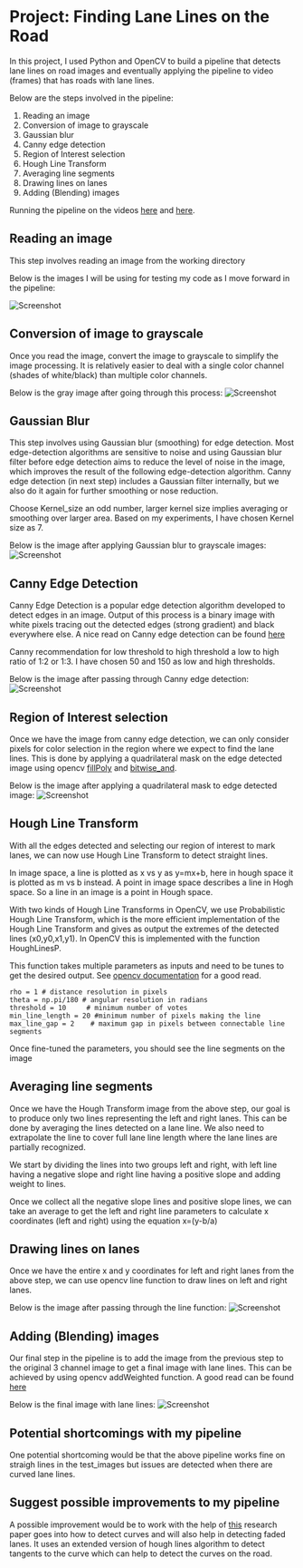 # Project: Finding Lane Lines on the Road



In this project, I used Python and OpenCV to build a pipeline that detects lane lines on road images and eventually applying the pipeline to video (frames) that has roads with lane lines.

Below are the steps involved in the pipeline:
1. Reading an image
2. Conversion of image to grayscale
3. Gaussian blur
4. Canny edge detection
5. Region of Interest selection
6. Hough Line Transform
7. Averaging line segments
8. Drawing lines on lanes
9. Adding (Blending) images

Running the pipeline on the videos [here](https://youtu.be/AAGeOkX1CH8) and [here](https://youtu.be/cya2DbyEZoY).  

## Reading an image
This step involves reading an image from the working directory

Below is the images I will be using for testing my code as I move forward in the pipeline:

![Screenshot](https://github.com/rakeshch/Finding-Lane-Lines-on-the-Road/blob/master/test_images/solidYellowLeft.jpg)

## Conversion of image to grayscale
Once you read the image, convert the image to grayscale to simplify the image processing. It is relatively easier to deal with a single color channel (shades of white/black) than multiple color channels. 

Below is the gray image after going through this process:
![Screenshot](https://github.com/rakeshch/Finding-Lane-Lines-on-the-Road/blob/master/Pipeline%20images/solidWhiteRight_gray.jpg)

## Gaussian Blur
This step involves using Gaussian blur (smoothing) for edge detection. Most edge-detection algorithms are sensitive to noise and using Gaussian blur filter before edge detection aims to reduce the level of noise in the image, which improves the result of the following edge-detection algorithm. Canny edge detection (in next step) includes a Gaussian filter internally, but we also do it again for further smoothing or nose reduction. 

Choose Kernel_size an odd number, larger kernel size implies averaging or smoothing over larger area. Based on my experiments, I have chosen Kernel size as 7.

Below is the image after applying Gaussian blur to grayscale images:
![Screenshot](https://github.com/rakeshch/Finding-Lane-Lines-on-the-Road/blob/master/Pipeline%20images/solidWhiteRight_blur_gray.jpg)

## Canny Edge Detection
Canny Edge Detection is a popular edge detection algorithm developed to detect edges in an image. Output of this process is a binary image with white pixels tracing out the detected edges (strong gradient) and black everywhere else.
A nice read on Canny edge detection can be found [here](https://en.wikipedia.org/wiki/Canny_edge_detector)

Canny recommendation for low threshold to high threshold a low to high ratio of 1:2 or 1:3. I have chosen 50 and 150 as low and high thresholds.

Below is the image after passing through Canny edge detection:
![Screenshot](https://github.com/rakeshch/Finding-Lane-Lines-on-the-Road/blob/master/Pipeline%20images/solidWhiteRight_edges.jpg)

## Region of Interest selection
Once we have the image from canny edge detection, we can only consider pixels for color selection in the region where we expect to find the lane lines. This is done by applying a quadrilateral mask on the edge detected image using opencv [fillPoly](https://docs.opencv.org/3.0-beta/modules/imgproc/doc/drawing_functions.html#fillpoly) and [bitwise_and](https://docs.opencv.org/2.4/modules/core/doc/operations_on_arrays.html).

Below is the image after  applying a quadrilateral mask to edge detected image:
![Screenshot](https://github.com/rakeshch/Finding-Lane-Lines-on-the-Road/blob/master/Pipeline%20images/solidWhiteRight_masked_edges.jpg)

## Hough Line Transform
With all the edges detected and selecting our region of interest to mark lanes, we can now use Hough Line Transform to detect straight lines.

In image space, a line is plotted as x vs y as y=mx+b, here in hough space it is plotted as m vs b instead. A point in image space describes a line in Hogh space. So a line in an image is a point in Hough space.

With two kinds of Hough Line Transforms in OpenCV, we use Probabilistic Hough Line Transform, which is the more efficient implementation of the Hough Line Transform and gives as output the extremes of the detected lines (x0,y0,x1,y1). In OpenCV this is implemented with the function HoughLinesP. 

This function takes multiple parameters as inputs and need to be tunes to get the desired output. See [opencv documentation](https://docs.opencv.org/2.4/modules/imgproc/doc/feature_detection.html?highlight=houghlinesp#houghlinesp) for a good read. 
``` 
rho = 1 # distance resolution in pixels 
theta = np.pi/180 # angular resolution in radians
threshold = 10     # minimum number of votes 
min_line_length = 20 #minimum number of pixels making the line
max_line_gap = 2    # maximum gap in pixels between connectable line segments
```
Once fine-tuned the parameters, you should see the line segments on the image

## Averaging line segments
Once we have the Hough Transform image from the above step, our goal is to produce only two lines representing the left and right lanes. This can be done by averaging the lines detected on a lane line. We also need to extrapolate the line to cover full lane line length where the lane lines are partially recognized.

We start by dividing the lines into two groups left and right, with left line having a negative slope and right line having a positive slope and adding weight to lines.

Once we collect all the negative slope lines and positive slope lines, we can take an average to get the left and right line parameters to calculate x coordinates (left and right) using the equation x=(y-b/a)

## Drawing lines on lanes
Once we have the entire x and y coordinates for left and right lanes from the above step, we can use opencv line function to draw lines on left and right lanes. 

Below is the image after passing through the line function:
![Screenshot](https://github.com/rakeshch/Finding-Lane-Lines-on-the-Road/blob/master/Pipeline%20images/solidWhiteRight_lines.jpg)

## Adding (Blending) images
Our final step in the pipeline is to add the image from the previous step to the original 3 channel image to get a final image with lane lines. This can be achieved by using opencv addWeighted function.
A good read can be found [here](https://docs.opencv.org/2.4/modules/core/doc/operations_on_arrays.html?highlight=addweighted#addweighted)

Below is the final image with lane lines:
![Screenshot](https://github.com/rakeshch/Finding-Lane-Lines-on-the-Road/blob/master/Pipeline%20images/solidWhiteRight_combined.jpg)

## Potential shortcomings with my pipeline
One potential shortcoming would be that the above pipeline works fine on straigh lines in the test_images but issues are detected when there are curved lane lines. 

## Suggest possible improvements to my pipeline
A possible improvement would be to work with the help of [this](https://github.com/rakeshch/Finding-Lane-Lines-on-the-Road/blob/master/Improvements/HoughLines_curves.pdf) research paper goes into how to detect curves and will also help in detecting faded lanes. It uses an extended version of hough lines algorithm to detect tangents to the curve which can help to detect the curves on the road.

